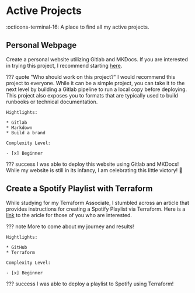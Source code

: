 # Active Projects
:octicons-terminal-16: A place to find all my active projects. 

## Personal Webpage 
Create a personal website utilizing Gitlab and MKDocs. If you are interested in trying this project, I recommend starting [here](https://squidfunk.github.io/mkdocs-material/getting-started/).

??? quote "Who should work on this project?"
    I would recommend this project to everyone. While it can be a simple project, you can take it to the next level by building a Gitlab pipeline to run a local copy before deploying. This project also exposes you to formats that are typically used to build runbooks or technical documentation.

    Hightlights:
    
    * Gitlab
    * Markdown
    * Build a brand

    Complexity Level:

    - [x] Beginner


??? success
    I was able to deploy this website using Gitlab and MKDocs! While my website is still in its infancy, I am celebrating this little victory! :partying_face:   


## Create a Spotify Playlist with Terraform
While studying for my Terraform Associate, I stumbled across an article that provides instructions for creating a Spotify Playlist via Terraform. Here is a [link](https://learn.hashicorp.com/tutorials/terraform/spotify-playlist) to the aricle for those of you who are interested.

??? note
    More to come about my journey and results!

    Hightlights:
    
    * GitHub
    * Terraform

    Complexity Level:

    - [x] Beginner

??? success
    I was able to deploy a playlist to Spotify using Terraform!
